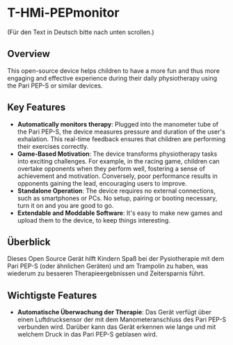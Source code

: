 # T-HMi-PEPmonitor

(Für den Text in Deutsch bitte nach unten scrollen.)

## Overview

This open-source device helps children to have a more fun and thus more engaging and effective experience during their daily physiotherapy using the Pari PEP-S or similar devices.

## Key Features

- **Automatically monitors therapy**: Plugged into the manometer tube of the Pari PEP-S, the device measures pressure and duration of the user's exhalation. This real-time feedback ensures that children are performing their exercises correctly.
- **Game-Based Motivation**: The device transforms physiotherapy tasks into exciting challenges. For example, in the racing game, children can overtake opponents when they perform well, fostering a sense of achievement and motivation. Conversely, poor performance results in opponents gaining the lead, encouraging users to improve.
- **Standalone Operation**: The device requires no external connections, such as smartphones or PCs. No setup, pairing or booting necessary, turn it on and you are good to go.
- **Extendable and Moddable Software**: It's easy to make new games and upload them to the device, to keep things interesting.

## Überblick

Dieses Open Source Gerät hilft Kindern Spaß bei der Pysiotherapie mit dem Pari PEP-S (oder ähnlichen Geräten) und am Trampolin zu haben, was wiederum zu besseren Therapieergebnissen und Zeitersparnis führt.

## Wichtigste Features

- **Automatische Überwachung der Therapie**: Das Gerät verfügt über einen Luftdrucksensor der mit dem Manometeranschluss des Pari PEP-S verbunden wird. Darüber kann das Gerät erkennen wie lange und mit welchem Druck in das Pari PEP-S geblasen wird. 
